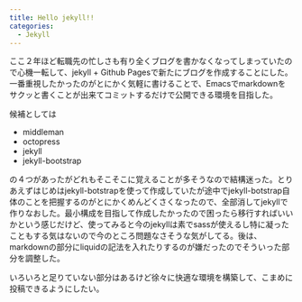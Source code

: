 ```yaml
---
title: Hello jekyll!!
categories:
  - Jekyll
---
```


ここ２年ほど転職先の忙しさも有り全くブログを書かなくなってしまっていたので心機一転して、jekyll + Github Pagesで新たにブログを作成することにした。
一番重視したかったのがとにかく気軽に書けることで、Emacsでmarkdownをサクッと書くことが出来てコミットするだけで公開できる環境を目指した。

候補としては

* middleman
* octopress
* jekyll
* jekyll-bootstrap

の４つがあったがどれもそこそこに覚えることが多そうなので結構迷った。とりあえずはじめはjekyll-botstrapを使って作成していたが途中でjekyll-botstrap自体のことを把握するのがとにかくめんどくさくなったので、全部消してjekyllで作りなおした。最小構成を目指して作成したかったので困ったら移行すればいいかという感じだけど、使ってみると今のjekyllは素でsassが使えるし特に凝ったこともする気はないので今のところ問題なさそうな気がしてる。後は、markdownの部分にliquidの記法を入れたりするのが嫌だったのでそういった部分を調整した。

いろいろと足りていない部分はあるけど徐々に快適な環境を構築して、こまめに投稿できるようにしたい。

